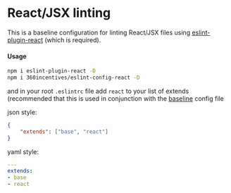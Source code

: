 # React/JSX linting

This is a baseline configuration for linting React/JSX files using [eslint-plugin-react](https://github.com/yannickcr/eslint-plugin-react) (which is required).

#### Usage

```sh
npm i eslint-plugin-react -D
npm i 360incentives/eslint-config-react -D
```

and in your root `.eslintrc` file add `react` to your list of extends (recommended that this is used in conjunction with the [baseline](https://github.com/360incentives/eslint-config-base) config file

json style:
```json
{
    "extends": ["base", "react"]
}
```

yaml style:
```yaml
---
extends:
- base
- react
```
